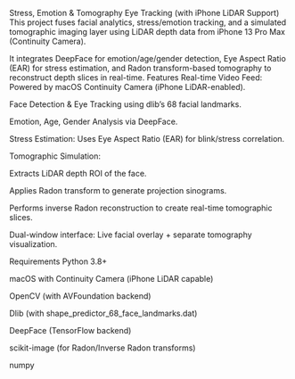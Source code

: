 Stress, Emotion & Tomography Eye Tracking (with iPhone LiDAR Support)
This project fuses facial analytics, stress/emotion tracking, and a simulated tomographic imaging layer using LiDAR depth data from iPhone 13 Pro Max (Continuity Camera).

It integrates DeepFace for emotion/age/gender detection, Eye Aspect Ratio (EAR) for stress estimation, and Radon transform-based tomography to reconstruct depth slices in real-time.
Features
Real-time Video Feed: Powered by macOS Continuity Camera (iPhone LiDAR-enabled).

Face Detection & Eye Tracking using dlib’s 68 facial landmarks.

Emotion, Age, Gender Analysis via DeepFace.

Stress Estimation: Uses Eye Aspect Ratio (EAR) for blink/stress correlation.

Tomographic Simulation:

Extracts LiDAR depth ROI of the face.

Applies Radon transform to generate projection sinograms.

Performs inverse Radon reconstruction to create real-time tomographic slices.

Dual-window interface: Live facial overlay + separate tomography visualization.

Requirements
Python 3.8+

macOS with Continuity Camera (iPhone LiDAR capable)

OpenCV (with AVFoundation backend)

Dlib (with shape_predictor_68_face_landmarks.dat)

DeepFace (TensorFlow backend)

scikit-image (for Radon/Inverse Radon transforms)

numpy
